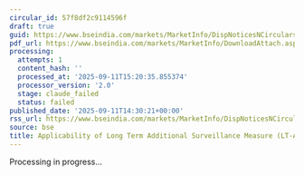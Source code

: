```yaml
---
circular_id: 57f8df2c9114596f
draft: true
guid: https://www.bseindia.com/markets/MarketInfo/DispNoticesNCirculars.aspx?Noticeid={B5F64C01-B109-415F-A6F2-A8CEF6D38360}&noticeno=20250911-85&dt=09/11/2025&icount=85&totcount=86&flag=0
pdf_url: https://www.bseindia.com/markets/MarketInfo/DownloadAttach.aspx?id=20250911-85&attachedId=3313f4ce-e548-468b-8d82-f02f08a5994c
processing:
  attempts: 1
  content_hash: ''
  processed_at: '2025-09-11T15:20:35.855374'
  processor_version: '2.0'
  stage: claude_failed
  status: failed
published_date: '2025-09-11T14:30:21+00:00'
rss_url: https://www.bseindia.com/markets/MarketInfo/DispNoticesNCirculars.aspx?Noticeid={B5F64C01-B109-415F-A6F2-A8CEF6D38360}&noticeno=20250911-85&dt=09/11/2025&icount=85&totcount=86&flag=0
source: bse
title: Applicability of Long Term Additional Surveillance Measure (LT-ASM)
---
```


Processing in progress...